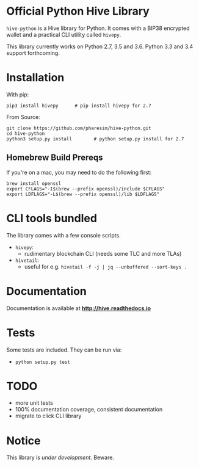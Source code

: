 # Official Python Hive Library

`hive-python` is a Hive library for Python. It comes with a
BIP38 encrypted wallet and a practical CLI utility called `hivepy`.

This library currently works on Python 2.7, 3.5 and 3.6. Python 3.3 and 3.4 support forthcoming.

# Installation

With pip:

```
pip3 install hivepy      # pip install hivepy for 2.7
```

From Source:

```
git clone https://github.com/pharesim/hive-python.git
cd hive-python
python3 setup.py install        # python setup.py install for 2.7
```

## Homebrew Build Prereqs

If you're on a mac, you may need to do the following first:

```
brew install openssl
export CFLAGS="-I$(brew --prefix openssl)/include $CFLAGS"
export LDFLAGS="-L$(brew --prefix openssl)/lib $LDFLAGS"
```

# CLI tools bundled

The library comes with a few console scripts.

* `hivepy`:
    * rudimentary blockchain CLI (needs some TLC and more TLAs)
* `hivetail`:
    * useful for e.g. `hivetail -f -j | jq --unbuffered --sort-keys .`

# Documentation

Documentation is available at **http://hive.readthedocs.io**

# Tests

Some tests are included.  They can be run via:

* `python setup.py test`

# TODO

* more unit tests
* 100% documentation coverage, consistent documentation
* migrate to click CLI library

# Notice

This library is *under development*.  Beware.
